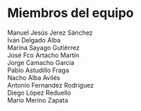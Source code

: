 # Miembros del equipo

Manuel Jesús Jerez Sánchez <br />
Iván Delgado Alba <br />
Marina Sayago Gutiérrez <br />
José Fco Artacho Martín <br />
Jorge Camacho García <br />
Pablo Astudillo Fraga <br /> 
Nacho Alba Avilés <br />
Antonio Fernandez Rodriguez <br />
Diego López Reduello <br />
Mario Merino Zapata <br />
